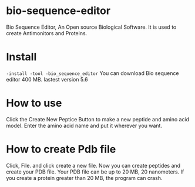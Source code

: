 
# bio-sequence-editor
Bio Sequence Editor, An Open source Biological Software.  It is used to create Antimonitors and Proteins.

# Install
`-install -tool -bio_sequence_editor`
You can download Bio sequence editor 400 MB. lastest version 5.6
 
# How to use
Click the Create New Peptice Button to make a new peptide and amino acid model.  Enter the amino acid name and put it wherever you want.

# How to create Pdb file
Click, File.
and click create a new file.
   Now you can create peptides and create your PDB file. Your PDB file can be up to 20 MB, 20 nanometers. If you create a protein greater than 20 MB, the program can crash.
